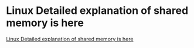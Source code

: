 # Linux Detailed explanation of shared memory is here
[Linux Detailed explanation of shared memory is here](https://aiwithcloud.com/2022/09/16/linux_detailed_explanation_of_shared_memory_is_here/)